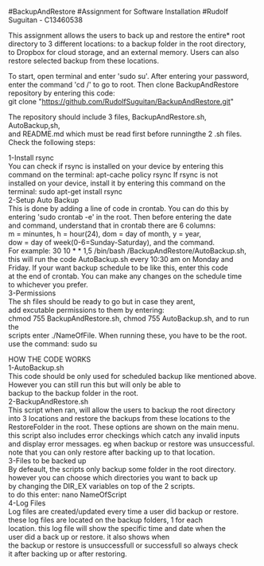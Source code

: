 #BackupAndRestore
#Assignment for Software Installation
#Rudolf Suguitan - C13460538

This assignment allows the users to back up and restore the entire* root  
directory to 3 different locations: to a backup folder in the root directory,  
to Dropbox for cloud storage, and an external memory. Users can also  
restore selected backup from these locations.  

To start, open terminal and enter 'sudo su'. After entering your password,  
enter the command 'cd /' to go to root. Then clone BackupAndRestore  
repository by entering this code:  
git clone "https://github.com/RudolfSuguitan/BackupAndRestore.git"  

The repository should include 3 files, BackupAndRestore.sh, AutoBackup,sh,  
and README.md which must be read first before runningthe 2 .sh files.  
Check the following steps:  

1-Install rsync  
	You can check if rsync is installed on your device by entering this  
	command on the terminal: apt-cache policy rsync If rsync is not  
	installed on your device, install it by entering this command on the  
	terminal: sudo apt-get install rsync  
2-Setup Auto Backup  
	This is done by adding a line of code in crontab. You can do this by  
	entering 'sudo crontab -e' in the root. Then before entering the date  
	and command, understand that in crontab there are 6 columns:  
	m = minuntes, h = hour(24), dom = day of month, y = year,  
	dow = day of week(0-6=Sunday-Saturday), and the command.  
	For example: 30 10 * * 1,5 /bin/bash /BackupAndRestore/AutoBackup.sh,  
	this will run the code AutoBackup.sh every 10:30 am on Monday and  
	Friday. If your want backup schedule to be like this, enter this code  
	at the end of crontab. You can make any changes on the schedule time  
	to whichever you prefer.  
3-Permissions  
	The sh files should be ready to go but in case they arent,  
	add excutable permissions to them by entering:  
	chmod 755 BackupAndRestore.sh, chmod 755 AutoBackup.sh, and to run the  
	scripts enter ./NameOfFile. When running these, you have to be the root.  
	use the command: sudo su  

HOW THE CODE WORKS  
1-AutoBackup.sh  
	This code should be only used for scheduled backup like mentioned above.  
	However you can still run this but will only be able to  
	backup to the backup folder in the root.  
2-BackupAndRestore.sh  
	This script when ran, will allow the users to backup the root directory  
	into 3 locations and restore the backups from these locations to the  
	RestoreFolder in the root. These options are shown on the main menu.  
	this script also includes error checkings which catch any invalid inputs  
	and display error messages. eg when backup or restore was unsuccessful.  
	note that you can only restore after backing up to that location.  
3-Files to be backed up  
	By defeault, the scripts only backup some folder in the root directory.  
	however you can choose which directories you want to back up  
	by changing the DIR_EX variables on top of the 2 scripts.  
	to do this enter: nano NameOfScript  
4-Log Files  
	Log files are created/updated every time a user did backup or restore.  
	these log files are located on the backup folders, 1 for each  
	location. this log file will show the specific time and date when the  
	user did a back up or restore. it also shows when  
	the backup or restore is unsuccessfull or successfull so always check  
	it after backing up or after restoring.
	



